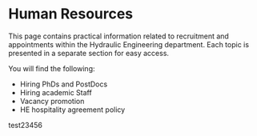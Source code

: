 # Human Resources

This page contains practical information related to recruitment and appointments within the Hydraulic Engineering department. Each topic is presented in a separate section for easy access.

You will find the following:
- Hiring PhDs and PostDocs
- Hiring academic Staff
- Vacancy promotion
- HE hospitality agreement policy

test23456